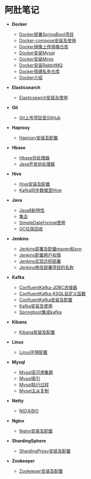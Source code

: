 # 阿肚笔记

* **Docker**

  * [Docker部署SpringBoot项目](./Docker/Docker部署SpringBoot项目/README.md)
  * [Docker-compose安装及使用](./Docker/Docker-compose安装及使用/README.md)
  * [Docker镜像上传镜像仓库](./Docker/Docker镜像上传镜像仓库/README.md)
  * [Docker安装Mysql](./Docker/Docker安装Mysql/README.md)
  * [Docker安装Minio](./Docker/Docker安装Minio/README.md)
  * [Docker安装RabbitMQ](./Docker/Docker安装RabbitMQ/README.md)
  * [Docker搭建私有仓库](./Docker/Docker搭建私有仓库/README.md)
  * [Docker介绍](./Docker/Docker介绍/README.md)
* **Elasticsearch**

  * [Elasticsearch安装及使用](./Elasticsearch/Elasticsearch安装及使用/README.md)
* **Git**
  * [Git上传项目至GitHub](./Git/Git上传项目至GitHub/README.md)
* **Haproxy**
  * [Haproxy安装及配置](./Haproxy/Haproxy安装及配置/README.md)
* **Hbase**
  * [Hbase协处理器](./Hbase/Hbase协处理器/README.md)
  * [Java开发协处理器](./Hbase/Java开发协处理器/README.md)
* **Hive**
  * [Hive安装及配置](./Hive/Hive安装及配置/README.md)
  * [Kafka同步数据至Hive](./Hive/Kafka同步数据至Hive/README.md)
* **Java**
  * [Java8新特性](./Java/Java8新特性/README.md)
  * [集合](./Java/集合/README.md)
  * [SimpleDateFormat使用](./Java/SimpleDateFormat使用/README.md)
  * [GC垃圾回收](./Java/GC垃圾回收/README.md)
* **Jenkins**
  * [Jenkins部署及配置maven和svn](./Jenkins/Jenkins部署及配置maven和svn/README.md)
  * [Jenkins配置用户权限](./Jenkins/Jenkins配置用户权限/README.md)
  * [Jenkins实现远程部署](./Jenkins/Jenkins实现远程部署/README.md)
  * [Jenkins修改部署项目的名称](./Jenkins/Jenkins修改部署项目的名称/README.md)
* **Kafka**
  * [ConfluentKafka-JDBC连接器](./Kafka/ConfluentKafka-JDBC连接器/README.md)
  * [ConfluentKafka-KSQL自定义函数](./Kafka/ConfluentKafka-KSQL自定义函数/README.md)
  * [ConfluentKafka安装及配置](./Kafka/ConfluentKafka安装及配置/README.md)
  * [Kafka安装及使用](./Kafka/Kafka安装及使用/README.md)
  * [Springboot集成kafka](./Kafka/Springboot集成kafka/README.md)
* **Kibana**
  * [Kibana安装及配置](./Kibana/Kibana安装及配置/README.md)
* **Linux**
  * [Linux环境配置](./Linux/Linux环境配置/README.md)
* **Mysql**
  * [Mysql高可用集群](./Mysql/Mysql高可用集群/README.md)
  * [Mysql索引](./Mysql/Mysql索引/README.md)
  * [Mysql执行过程](./Mysql/Mysql执行过程/README.md)
  * [Mysql主从复制](./Mysql/Mysql主从复制/README.md)
* **Netty**
  * [NIO与BIO](./Netty/NIO与BIO/README.md)
* **Nginx**
  * [Nginx安装及配置](./Nginx/Nginx安装及配置/README.md)
* **ShardingSphere**
  * [ShardingProxy安装及配置](./ShardingSphere/ShardingProxy安装及配置/README.md)
* **Zookeeper**
  * [Zookeeper安装及配置](./Zookeeper/Zookeeper安装及配置/README.md)
